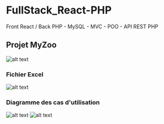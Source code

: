 # FullStack_React-PHP
Front React / Back PHP - MySQL - MVC - POO - API REST PHP

## Projet MyZoo
![alt text](https://github.com/bezedache29/ProjetReact2/blob/master/img/myzoo.jpg)

### Fichier Excel

![alt text](https://github.com/bezedache29/ProjetReact2/blob/master/img/excel.jpg)

### Diagramme des cas d'utilisation

![alt text](https://github.com/bezedache29/ProjetReact2/blob/master/img/UseCaseVisiteurs.jpg)
![alt text](https://github.com/bezedache29/ProjetReact2/blob/master/img/UseCaseAdmins.jpg)
